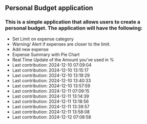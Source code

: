 ## Personal Budget application

### This is a simple application that allows users to create a personal budget. The application will have the following:

- Set Limit on expense category
- Warning/ Alert if expenses are closer to the limit.
- Add new expense
- Expense Summary with Pie Chart
- Real Time Update of the Amount you've used in %
- Last contribution: 2024-12-10 07:09:04
- Last contribution: 2024-12-10 13:15:17
- Last contribution: 2024-12-10 13:19:29
- Last contribution: 2024-12-10 13:40:33
- Last contribution: 2024-12-10 13:57:59
- Last contribution: 2024-12-11 07:09:15
- Last contribution: 2024-12-11 13:14:39
- Last contribution: 2024-12-11 13:18:56
- Last contribution: 2024-12-11 13:39:57
- Last contribution: 2024-12-11 13:58:08
- Last contribution: 2024-12-12 07:08:58
